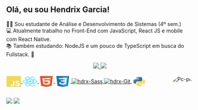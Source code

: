 ## Olá, eu sou Hendrix Garcia!

👨‍🎓 Sou estudante de Análise e Desenvolvimento de Sistemas (4º sem.) <br>
💻 Atualmente trabalho no Front-End com JavaScript, React JS e mobile com React Native.<br>
📚 Também estudando: NodeJS e um pouco de TypeScript em busca do Fullstack. 🚀

<div align="center">
  <a href="https://www.linkedin.com/in/hendrixgarcia/">
  <img height="150em" src="https://github-readme-stats.vercel.app/api?username=hd-rx8&show_icons=true&theme=tokyonight&include_all_commits=true&count_private=true"/>
  <img height="150em" src="https://github-readme-stats.vercel.app/api/top-langs/?username=hd-rx8&layout=compact&langs_count=7&theme=tokyonight"/>
</div>

  
<div style="display: inline_block"><br>
  <img align="center" alt="hdrx-Js" height="30" width="40" src="https://raw.githubusercontent.com/devicons/devicon/master/icons/javascript/javascript-plain.svg">
  <img align="center" alt="hdrx-React" height="30" width="40" src="https://raw.githubusercontent.com/devicons/devicon/master/icons/react/react-original.svg">
  <img align="center" alt="hdrx-HTML" height="30" width="40" src="https://raw.githubusercontent.com/devicons/devicon/master/icons/html5/html5-original.svg">
  <img align="center" alt="hdrx-CSS" height="30" width="40" src="https://raw.githubusercontent.com/devicons/devicon/master/icons/css3/css3-original.svg">
  <img align="center" alt="hdrx-Sass" height="30" width="40" src="https://sass-lang.com/assets/img/logos/logo-b6e1ef6e.svg">
  <img align="center" alt="hdrx-Git" height="30" width="40" src="https://cdn.jsdelivr.net/gh/devicons/devicon/icons/git/git-original.svg">
  <img align="center" alt="hdrx-Python" height="30" width="40" src="https://raw.githubusercontent.com/devicons/devicon/master/icons/python/python-original.svg">
    <img align="right" alt="Pc-pic" height="150" style="border-radius:50px;" src="https://raw.githubusercontent.com/MicaelliMedeiros/micaellimedeiros/master/image/computer-illustration.png">
</div>
  
  ##
  
<div> 
  <a href="https://www.linkedin.com/in/hendrixgarcia/" target="_blank"><img src="https://img.shields.io/badge/-LinkedIn-%230077B5?style=for-the-badge&logo=linkedin&logoColor=white" target="_blank"></a> 
  <a href = "mailto:hendrixgarcia.dev@gmail.com"><img src="https://img.shields.io/badge/-Gmail-%23333?style=for-the-badge&logo=gmail&logoColor=red" target="_blank"></a>
</div>
<!---
hd-rx8/hd-rx8 is a ✨ special ✨ repository because its `README.md` (this file) appears on your GitHub profile.
You can click the Preview link to take a look at your changes.
--->
